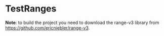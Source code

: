 # TestRanges

**Note**: to build the project you need to download the range-v3 library from https://github.com/ericniebler/range-v3.
